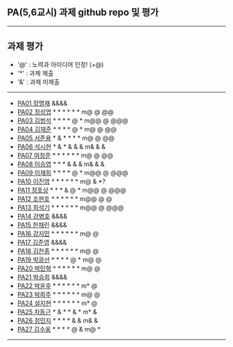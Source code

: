 ## PA(5,6교시) 과제 github repo 및 평가

---
## 과제 평가
- '@' : 노력과 아이디어 인정! (+@)
- '*' : 과제 제출 
- '&' : 과제 미제출 
---
- [PA01	장명재]() &&&&
- [PA02	정성엽](https://github.com/yuby7569/pa02a) * * * * * * m@ @ @@
- [PA03	김범석](https://github.com/ssgbeom1/pa03) * * * * @ * m@@ @ @@@
- [PA04	김재준](https://github.com/wowns969/PA04) * * * * @ * m@ @ @@
- [PA05	서준용](https://github.com/joi0804/PA05A) * & * * * * m@ @ @@
- [PA06	석시현](https://github.com/1122axax/pa06) * & * & & & m& & &
- [PA07	여창준](http://github.com/dpfpsel0622/pa07) * * * * * * m@ @ @@
- [PA08	이승엽](https://github.com/lddor7/PA08) * * * & & & m& & &
- [PA09	이재희](https://github.com/ANA0517/PA09) * * * * @ * m@@ @ @@@
- [PA10	이진영](http://github.com/dlwlsdud7/PA10) * * * * * * m@ & *?
- [PA11	정호상](https://github.com/goaldeer/pa11) * * * & @ * m@@ @ @@@
- [PA12	조현호](https://github.com/whgusgh59/PA12) * * * * * * m@@ @ @
- [PA13	최석기](https://github.com/tjrrl0904/PA13) * * * * * * m@@ @ @@@
- [PA14	강병호]() &&&&
- [PA15	한채린]() &&&&
- [PA16	강지민](https://github.com/rkdwlals37/PA16) * * * * * * m@ @
- [PA17	김준영]() &&&&
- [PA18	김찬종](https://github.com/chan8798/PA18) * * * * * * m@ @
- [PA19	박광선](https://github.com/pkjoee21/PA19) * * * * @ * m@ @
- [PA20	박민혁](https://github.com/minhyeokpark/PA20) * * * * * * m@ @
- [PA21	박승희]() &&&&
- [PA22	박윤후](https://github.com/qkrdbsgn12/pa22) * * * * * * m* @
- [PA23	박희주](https://github.com/suyangegrong/PA23) * * * * * * m@ @
- [PA24	설지현](https://github.com/kyovy6648/pa24) * * * * * * m* @
- [PA25	차동근](https://github.com/chadg0502/PA25) * & * * & * m* &
- [PA26	정민지](https://github.com/26pizza/PA26) * * * * & & m& &
- [PA27 김수웅](https://github.com/rlatndnd9804/PA27) * * * * @ & m@ *
---


